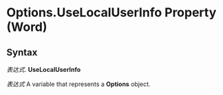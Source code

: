 
# Options.UseLocalUserInfo Property (Word)

## Syntax

 _表达式_. **UseLocalUserInfo**

 _表达式_ A variable that represents a **Options** object.

